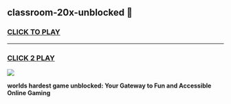 
## classroom-20x-unblocked 👋
<h3>
<a href="https://premium.freeplayer.one?title=classroom-20x-unblocked&ref=14F">CLICK TO PLAY</a></h3>
<hr>

<h3>
<a href="https://premium.freeplayer.one?title=classroom-20x-unblocked&ref=14F">CLICK 2 PLAY</a>
  
</h3>

<a href="https://premium.freeplayer.one?title=classroom-20x-unblocked&ref=12F/"><img src="https://clearcache.store/games.png"></a>


**worlds hardest game unblocked: Your Gateway to Fun and Accessible Online Gaming**
